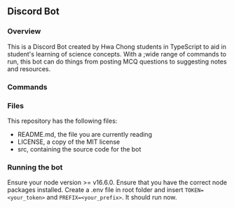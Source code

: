 ## Discord Bot

### Overview

This is a Discord Bot created by Hwa Chong students in TypeScript to aid in student's learning of science concepts. With a ;wide range of commands to run, this bot can do things from posting MCQ questions to suggesting notes and resources.

### Commands

### Files

This repository has the following files:

- README.md, the file you are currently reading
- LICENSE, a copy of the MIT license
- src, containing the source code for the bot

### Running the bot

Ensure your node version >= v16.6.0. Ensure that you have the correct node packages installed. Create a .env file in root folder and insert `TOKEN=<your_token>` and `PREFIX=<your_prefix>`. It should run now.
